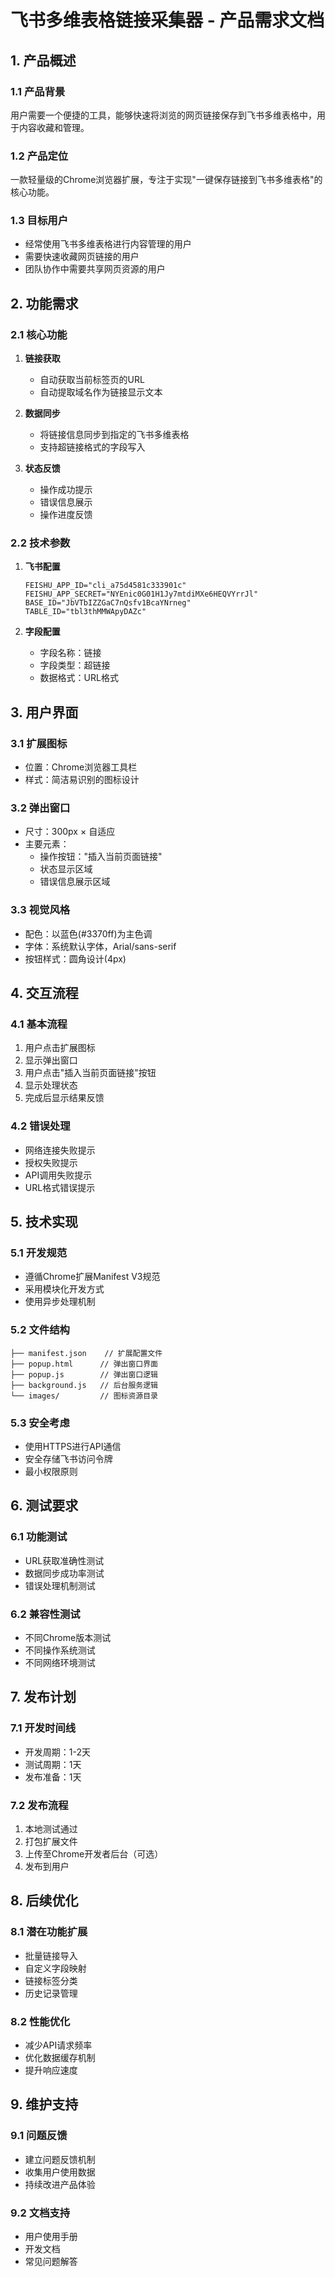 # 飞书多维表格链接采集器 - 产品需求文档

## 1. 产品概述

### 1.1 产品背景
用户需要一个便捷的工具，能够快速将浏览的网页链接保存到飞书多维表格中，用于内容收藏和管理。

### 1.2 产品定位
一款轻量级的Chrome浏览器扩展，专注于实现"一键保存链接到飞书多维表格"的核心功能。

### 1.3 目标用户
- 经常使用飞书多维表格进行内容管理的用户
- 需要快速收藏网页链接的用户
- 团队协作中需要共享网页资源的用户

## 2. 功能需求

### 2.1 核心功能
1. **链接获取**
   - 自动获取当前标签页的URL
   - 自动提取域名作为链接显示文本

2. **数据同步**
   - 将链接信息同步到指定的飞书多维表格
   - 支持超链接格式的字段写入

3. **状态反馈**
   - 操作成功提示
   - 错误信息展示
   - 操作进度反馈

### 2.2 技术参数
1. **飞书配置**
   ```
   FEISHU_APP_ID="cli_a75d4581c333901c"
   FEISHU_APP_SECRET="NYEnic0G01H1Jy7mtdiMXe6HEQVYrrJl"
   BASE_ID="JbVTbIZZGaC7nQsfv1BcaYNrneg"
   TABLE_ID="tbl3thMMWApyDAZc"
   ```

2. **字段配置**
   - 字段名称：链接
   - 字段类型：超链接
   - 数据格式：URL格式

## 3. 用户界面

### 3.1 扩展图标
- 位置：Chrome浏览器工具栏
- 样式：简洁易识别的图标设计

### 3.2 弹出窗口
- 尺寸：300px × 自适应
- 主要元素：
  - 操作按钮："插入当前页面链接"
  - 状态显示区域
  - 错误信息展示区域

### 3.3 视觉风格
- 配色：以蓝色(#3370ff)为主色调
- 字体：系统默认字体，Arial/sans-serif
- 按钮样式：圆角设计(4px)

## 4. 交互流程

### 4.1 基本流程
1. 用户点击扩展图标
2. 显示弹出窗口
3. 用户点击"插入当前页面链接"按钮
4. 显示处理状态
5. 完成后显示结果反馈

### 4.2 错误处理
- 网络连接失败提示
- 授权失败提示
- API调用失败提示
- URL格式错误提示

## 5. 技术实现

### 5.1 开发规范
- 遵循Chrome扩展Manifest V3规范
- 采用模块化开发方式
- 使用异步处理机制

### 5.2 文件结构
```
├── manifest.json    // 扩展配置文件
├── popup.html      // 弹出窗口界面
├── popup.js        // 弹出窗口逻辑
├── background.js   // 后台服务逻辑
└── images/         // 图标资源目录
```

### 5.3 安全考虑
- 使用HTTPS进行API通信
- 安全存储飞书访问令牌
- 最小权限原则

## 6. 测试要求

### 6.1 功能测试
- URL获取准确性测试
- 数据同步成功率测试
- 错误处理机制测试

### 6.2 兼容性测试
- 不同Chrome版本测试
- 不同操作系统测试
- 不同网络环境测试

## 7. 发布计划

### 7.1 开发时间线
- 开发周期：1-2天
- 测试周期：1天
- 发布准备：1天

### 7.2 发布流程
1. 本地测试通过
2. 打包扩展文件
3. 上传至Chrome开发者后台（可选）
4. 发布到用户

## 8. 后续优化

### 8.1 潜在功能扩展
- 批量链接导入
- 自定义字段映射
- 链接标签分类
- 历史记录管理

### 8.2 性能优化
- 减少API请求频率
- 优化数据缓存机制
- 提升响应速度

## 9. 维护支持

### 9.1 问题反馈
- 建立问题反馈机制
- 收集用户使用数据
- 持续改进产品体验

### 9.2 文档支持
- 用户使用手册
- 开发文档
- 常见问题解答
